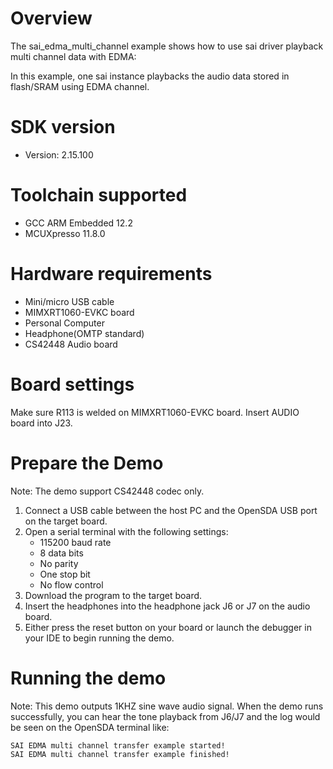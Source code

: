 Overview
========
The sai_edma_multi_channel example shows how to use sai driver playback multi channel data with EDMA:

In this example, one sai instance playbacks the audio data stored in flash/SRAM using EDMA channel.

SDK version
===========
- Version: 2.15.100

Toolchain supported
===================
- GCC ARM Embedded  12.2
- MCUXpresso  11.8.0

Hardware requirements
=====================
- Mini/micro USB cable
- MIMXRT1060-EVKC board
- Personal Computer
- Headphone(OMTP standard)
- CS42448 Audio board

Board settings
==============
Make sure R113 is welded on MIMXRT1060-EVKC board.
Insert AUDIO board into J23.

Prepare the Demo
================
Note: The demo support CS42448 codec only.

1.  Connect a USB cable between the host PC and the OpenSDA USB port on the target board.
2.  Open a serial terminal with the following settings:
    - 115200 baud rate
    - 8 data bits
    - No parity
    - One stop bit
    - No flow control
3.  Download the program to the target board.
4. Insert the headphones into the headphone jack J6 or J7 on the audio board.
5. Either press the reset button on your board or launch the debugger in your IDE to begin running the demo.

Running the demo
================
Note: This demo outputs 1KHZ sine wave audio signal.
When the demo runs successfully, you can hear the tone playback from J6/J7 and the log would be seen on the OpenSDA terminal like:

~~~~~~~~~~~~~~~~~~~
SAI EDMA multi channel transfer example started!
SAI EDMA multi channel transfer example finished!
~~~~~~~~~~~~~~~~~~~
